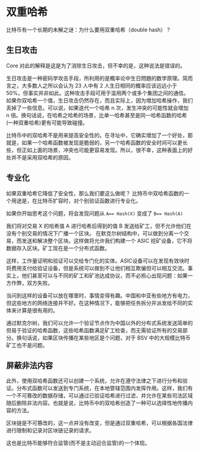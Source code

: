 # 双重哈希

比特币有一个长期的未解之谜：为什么要用双重哈希（double hash）？

## 生日攻击

Core 对此的解释是这是为了消除生日攻击，但不幸的是，这种说法是错误的。

生日攻击是一种密码学攻击手段，所利用的是概率论中生日問題的数学原理。简而言之，大多数人之所以会认为 23 人中有 2 人生日相同的概率应该远远小于 50%，但事实并非如此。这种攻击手段可用于滥用两个或多个集团之间的通信。如果你双哈希一个值，生日攻击仍然存在，而且实际上，因为增加哈希操作，我们丢掉了一些信息。可以说，如果迭代一个哈希 n 次，发生冲突的可能性就会增加 n 倍。换句话说，在哈希之哈希的场景，比单一哈希甚至是同一哈希函数的哈希(一种双重哈希)更有可能导致碰撞。

比特币中的双哈希不是用来提高安全性的。在寻址中，它确实增加了一个好处，那就是，如果一个哈希函数被发现是脆弱的，另一个哈希函数的安全时间可以更长些，但正如上面的场景，冲突也可能更容易发现。所以，很不幸，这种表面上的好处并不是采用双哈希的原因。

## 专业化

如果双重哈希它降低了安全性，那么我们要这么做呢？ 比特币中双哈希函数的一个用途是，在比特币扩容时，对个别验证函数进行专业化。

如果你开始思考这个问题，将会发现问题从 `A== Hash(X)` 变成了 `B== Hash(A)`

 我们将对交易 X 的哈希值 A 进行哈希后得到的值 B 发送给矿工，但不允许他们在没有个别交易的情况下广播一个区块。 在默克尔树结构中，可以做到分离一个交易，而发送和解决整个区块。这样做将允许我们构建一个 ASIC 挖矿设备，它不将数据存入区块。矿工现在是一个分布式函数。

这样，工作量证明和验证可以交给专门化的实体。ASIC设备可以在发现有效块时将费用支付给验证设备，但是系统可以做到不让他们相互欺骗但可以相互交流。事实上，他们甚至可以与不同的矿工和矿池达成协议，而不必担心出现问题：如果一方作弊，双方失败。

当问到这样的设备可以放在哪里时，事情变得有趣。中国和中亚有些地方有电力，但这些地方的网络连接并不好。在这种情况下，能够把任务拆分并派发给不同的实体来计算是很有用的。

通过默克尔树，我们可以允许一个验证节点作为中国以外的分布式系统发送简单的但易于验证的哈希函数，这些哈希函数满足矿工检查，而无需验证所有的交易部分。换句话说，如果区块传播在某些地区是个问题，对于 BSV 中的大规模比特币矿工也不是问题。

## 屏蔽非法内容

此外，使用双哈希函数还可以创建一个系统，允许在遵守法律之下进行分布和验证。分布式函数可以发送到专门系统，在本地管辖范围内发挥作用。这样，我们有一个不可篡改的数据存储，可以通过已验证哈希进行过滤，并允许在某些司法区域随后删除非法内容。也就是说，比特币中的双哈希创造了一种可以选择性地传播内容的方法。

区块链是不可篡改的，这一点并没有改变，但是通过双重哈希，可以根据各国法律进行限制和记录对区块链记录的请求。

这也是比特币能够符合监管(而不是主动迎合监管)的一个体现。


